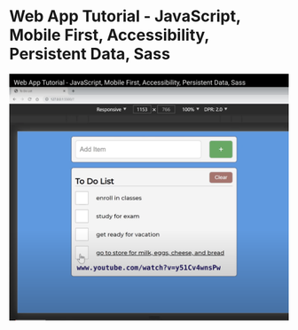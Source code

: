 # Web App Tutorial - JavaScript, Mobile First, Accessibility, Persistent Data, Sass
![Screenshot](img/demo-screengrab.png)
